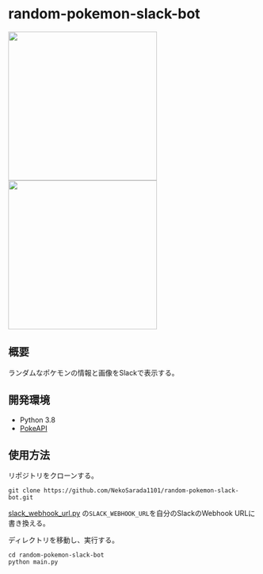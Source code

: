 # random-pokemon-slack-bot
<img width=300px src="https://user-images.githubusercontent.com/46714670/105172645-44da9e00-5b63-11eb-8211-c7067311538d.png"> <img width=300px src="https://user-images.githubusercontent.com/46714670/105174038-49a05180-5b65-11eb-8281-c4dae8242259.png">

## 概要
ランダムなポケモンの情報と画像をSlackで表示する。

## 開発環境
* Python 3.8
* [PokeAPI](https://pokeapi.co/)

## 使用方法
リポジトリをクローンする。
```
git clone https://github.com/NekoSarada1101/random-pokemon-slack-bot.git
```
[slack_webhook_url.py](https://github.com/NekoSarada1101/random-pokemon-slack-bot/blob/main/slack_webhook_url.py) の`SLACK_WEBHOOK_URL`を自分のSlackのWebhook URLに書き換える。

ディレクトリを移動し、実行する。
```
cd random-pokemon-slack-bot
python main.py
```
